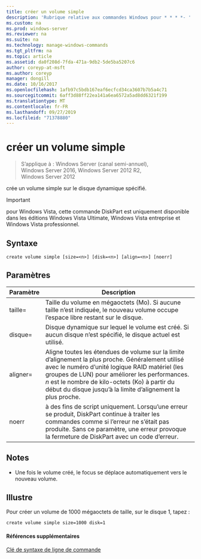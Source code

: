 ```yaml
---
title: créer un volume simple
description: 'Rubrique relative aux commandes Windows pour * * * *- '
ms.custom: na
ms.prod: windows-server
ms.reviewer: na
ms.suite: na
ms.technology: manage-windows-commands
ms.tgt_pltfrm: na
ms.topic: article
ms.assetid: da0f208d-7fda-471a-9db2-5de5ba5207c6
author: coreyp-at-msft
ms.author: coreyp
manager: dongill
ms.date: 10/16/2017
ms.openlocfilehash: 1afb97c5bdb167eaf6ecfcd34ca3607b7b5a4c71
ms.sourcegitcommit: 6aff3d88ff22ea141a6ea6572a5ad8dd6321f199
ms.translationtype: MT
ms.contentlocale: fr-FR
ms.lasthandoff: 09/27/2019
ms.locfileid: "71378880"
---
```

# <a name="create-volume-simple"></a>créer un volume simple

>S’applique à : Windows Server (canal semi-annuel), Windows Server 2016, Windows Server 2012 R2, Windows Server 2012

crée un volume simple sur le disque dynamique spécifié.  
  
> [!IMPORTANT]  
> pour Windows Vista, cette commande DiskPart est uniquement disponible dans les éditions Windows Vista Ultimate, Windows Vista entreprise et Windows Vista professionnel.  
  
  
  
## <a name="syntax"></a>Syntaxe  
  
```  
create volume simple [size=<n>] [disk=<n>] [align=<n>] [noerr]  
```  
  
## <a name="parameters"></a>Paramètres  
  
| Paramètre  |                                                                                                                            Description                                                                                                                            |
|------------|-------------------------------------------------------------------------------------------------------------------------------------------------------------------------------------------------------------------------------------------------------------------|
| taille\=<n>  |                                                                  Taille du volume en mégaoctets \(Mo\). Si aucune taille n’est indiquée, le nouveau volume occupe l’espace libre restant sur le disque.                                                                   |
| disque\=<n>  |                                                                                Disque dynamique sur lequel le volume est créé. Si aucun disque n’est spécifié, le disque actuel est utilisé.                                                                                |
| aligner\=<n> | Aligne toutes les étendues de volume sur la limite d’alignement la plus proche. Généralement utilisé avec le numéro d’unité logique RAID matériel \(les groupes de LUN\) pour améliorer les performances. *n* est le nombre de kilo-octets \(Ko\) à partir du début du disque jusqu’à la limite d’alignement la plus proche. |
|   noerr    |                               à des fins de script uniquement. Lorsqu’une erreur se produit, DiskPart continue à traiter les commandes comme si l’erreur ne s’était pas produite. Sans ce paramètre, une erreur provoque la fermeture de DiskPart avec un code d’erreur.                                |
  
## <a name="remarks"></a>Notes  
  
-   Une fois le volume créé, le focus se déplace automatiquement vers le nouveau volume.  
  
## <a name="BKMK_examples"></a>Illustre  
Pour créer un volume de 1000 mégaoctets de taille, sur le disque 1, tapez :  
  
```  
create volume simple size=1000 disk=1  
```  
  
#### <a name="additional-references"></a>Références supplémentaires  
[Clé de syntaxe de ligne de commande](command-line-syntax-key.md)  
  

  

